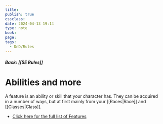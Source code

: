 ```yaml
---
title: 
publish: true
cssclass: 
date: 2024-04-13 19:14
type: note
book: 
page: 
tags:
  - DnD/Rules
---
```

##### Back: [[5E Rules]] 
# Abilities and more
A feature is an ability or skill that your character has. They can be acquired in a number of ways, but at first mainly from your [[Races|Race]] and [[Classes|Class]].
- [Click here for the full list of Features](https://benl0.github.io/The-Editors-Dungeon/tags/DnD/Features)